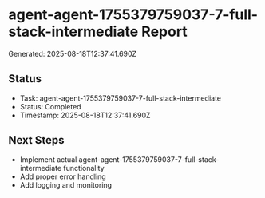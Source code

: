 # agent-agent-1755379759037-7-full-stack-intermediate Report

Generated: 2025-08-18T12:37:41.690Z

## Status
- Task: agent-agent-1755379759037-7-full-stack-intermediate
- Status: Completed
- Timestamp: 2025-08-18T12:37:41.690Z

## Next Steps
- Implement actual agent-agent-1755379759037-7-full-stack-intermediate functionality
- Add proper error handling
- Add logging and monitoring
